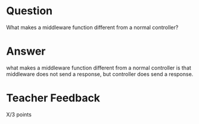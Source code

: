 # Question

What makes a middleware function different from a normal controller?

# Answer
what makes a middleware function different from a normal controller is that middleware does not send a response, but controller does send a response.
# Teacher Feedback

X/3 points